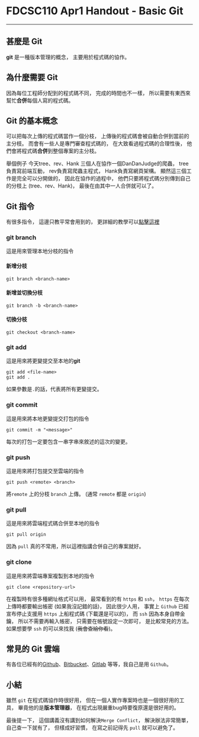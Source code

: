 # FDCSC110 Apr1 Handout - Basic Git
---

## 甚麼是 Git
**git** 是一種版本管理的概念，
主要用於程式碼的協作。

## 為什麼需要 Git
因為每位工程師分配到的程式碼不同，
完成的時間也不一樣，
所以需要有東西來幫忙**合併**每個人寫的程式碼。

## Git 的基本概念
可以把每次上傳的程式碼當作一個分枝，
上傳後的程式碼會被自動合併到當前的主分枝。
而會有一些人是專門審查程式碼的，
在大致看過程式碼的合理性後，
他們會將程式碼**合併**到整個專案的主分枝。

舉個例子
今天tree、rev、Hank 三個人在協作一個DanDanJudge的爬蟲，
tree負責寫前端互動，
rev負責寫爬蟲主程式，
Hank負責寫網頁架構。
顯然這三個工作是完全可以分開做的，
因此在協作的過程中，
他們只要將程式碼分別傳到自己的分枝上 (tree、rev、Hank)，
最後在由其中一人合併就可以了。

## Git 指令
有很多指令，
這邊只教平常會用到的，
更詳細的教學可以[點擊這裡](https://git-scm.com/docs/git)

### git branch
這是用來管理本地分枝的指令

#### 新增分枝
```console
git branch <branch-name>
```

#### 新增並切換分枝
```console
git branch -b <branch-name>
```

#### 切換分枝
```console
git checkout <branch-name>
```

### git add
這是用來將更變提交至本地的**git**

```console
git add <file-name>
git add .
```

如果參數是`.`的話，代表將所有更變提交。

### git commit
這是用來將本地更變提交打包的指令

```console
git commit -m "<message>"
```

每次的打包一定要包含一串字串來敘述的這次的變更。

### git push
這是用來將打包提交至雲端的指令

```console
git push <remote> <branch>
```

將`remote` 上的分枝 `branch` 上傳。 (通常 `remote` 都是 `origin`)

### git pull
這是用來將雲端程式碼合併至本地的指令

```console
git pull origin
```

因為 `pull` 真的不常用，所以這裡指講合併自己的專案就好。

### git clone
這是用來將雲端專案複製到本地的指令

```console
git clone <repository-url>
```

在複製時有很多種網址格式可以用，
最常看到的有 `https` 和 `ssh`，
`https` 在每次上傳時都要輸出帳密 (如果我沒記錯的話)，
因此很少人用，
事實上 `Github` 已經宣布停止支援用 `https` 上船程式碼 (下載還是可以的)，
而 `ssh` 因為本身自帶金鑰，
所以不需要再輸入帳密，
只需要在帳號設定一次即可，
是比較常見的方法。
如果想要學 `ssh` 的可以來找我 (~~我會查給你看~~)。

## 常見的 Git 雲端
有各位已經有的[Github](https://github.com/)、[Bitbucket](https://bitbucket.org/)、[Gitlab](https://gitlab.com/) 等等，我自己是用 `Github`。

## 小結
雖然 `git` 在程式碼協作時很好用，
但在一個人實作專案時也是一個很好用的工具，
畢竟他的是**版本管理器**，
在程式出現嚴重bug時要復原還是很好用的。

最後提一下，
這個講義沒有講到如何解決`Merge Conflict`，
解決辦法非常簡單，
自己查一下就有了，
但樣成好習慣，
在寫之前記得先 `pull` 就可以避免了。



